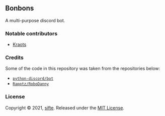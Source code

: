 ## Bonbons
A multi-purpose discord bot.

### Notable contributors
- [Kraots](https://github.com/kraots/)

### Credits
Some of the code in this repository was taken from the repositories below:
- [`python-discord/bot`](https://github.com/python-discord/bot)
- [`Rapptz/RoboDanny`](https://github.com/Rapptz/RoboDanny)

### License

Copyright © 2021, [sifte](https://github.com/sifte). Released under the [MIT License](https://github.com/sifte/bonbons/blob/master/LICENSE).
